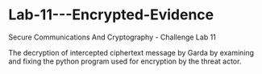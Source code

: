# Lab-11---Encrypted-Evidence
Secure Communications And Cryptography - Challenge Lab 11

The decryption of intercepted ciphertext message by Garda by examining and fixing the python program used for encryption by the threat actor.

